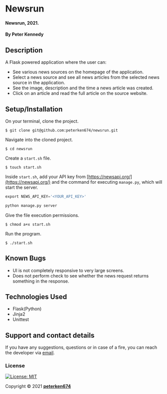 # Newsrun
#### Newsrun, 2021.
#### By **Peter Kennedy**
## Description
A Flask powered application where the user can:
- See various news sources on the homepage of the application.
- Select a news source and see all news articles from the selected news source in the application.
- See the image, description and the time a news article was created.
- Click on an article and read the full article on the source website.

## Setup/Installation
On your terminal, clone the project.
    
    $ git clone git@github.com:peterken674/newsrun.git

Navigate into the cloned project.

    $ cd newsrun

Create a `start.sh` file.

    $ touch start.sh

Inside `start.sh`, add your API key from [https://newsapi.org/](https://newsapi.org/) and the command for executing `manage.py`, which will start the server.

```python
export NEWS_API_KEY='<YOUR_API_KEY>'

python manage.py server
```
Give the file execution permissions.

    $ chmod a+x start.sh

Run the program.

    $ ./start.sh
## Known Bugs
- UI is not completely responsive to very large screens.
- Does not perform check to see whether the news request returns something in the response.
## Technologies Used
- Flask(Python)
- Jinja2
- Unittest
## Support and contact details
If you have any suggestions, questions or in case of a fire, you can reach the developer via [email](mailto:peterken.ngugi@gmail.com).
### License
 [![License: MIT](https://img.shields.io/badge/License-MIT-yellow.svg)](LICENSE)

Copyright &copy; 2021 **[peterken674](www.github.com/peterken674)**